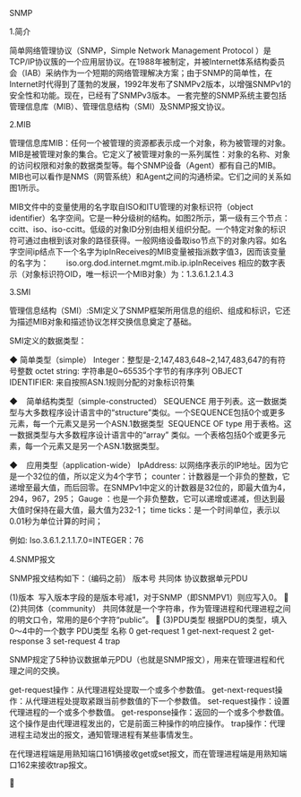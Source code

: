 SNMP



1.简介

简单网络管理协议（SNMP，Simple Network Management Protocol ）是TCP/IP协议簇的一个应用层协议。在1988年被制定，并被Internet体系结构委员会（IAB）采纳作为一个短期的网络管理解决方案；由于SNMP的简单性，在Internet时代得到了蓬勃的发展，1992年发布了SNMPv2版本，以增强SNMPv1的安全性和功能。现在，已经有了SNMPv3版本。
一套完整的SNMP系统主要包括管理信息库（MIB）、管理信息结构（SMI）及SNMP报文协议。


2.MIB

管理信息库MIB：任何一个被管理的资源都表示成一个对象，称为被管理的对象。MIB是被管理对象的集合。它定义了被管理对象的一系列属性：对象的名称、对象的访问权限和对象的数据类型等。每个SNMP设备（Agent）都有自己的MIB。MIB也可以看作是NMS（网管系统）和Agent之间的沟通桥梁。它们之间的关系如图1所示。


MIB文件中的变量使用的名字取自ISO和ITU管理的对象标识符（object identifier）名字空间。它是一种分级树的结构。如图2所示，第一级有三个节点：ccitt、iso、iso-ccitt。低级的对象ID分别由相关组织分配。一个特定对象的标识符可通过由根到该对象的路径获得。一般网络设备取iso节点下的对象内容。如名字空间ip结点下一个名字为ipInReceives的MIB变量被指派数字值3，因而该变量的名字为：
     		 iso.org.dod.internet.mgmt.mib.ip.ipInReceives
相应的数字表示（对象标识符OID，唯一标识一个MIB对象）为：1.3.6.1.2.1.4.3

3.SMI

管理信息结构（SMI）:SMI定义了SNMP框架所用信息的组织、组成和标识，它还为描述MIB对象和描述协议怎样交换信息奠定了基础。

SMI定义的数据类型：

◆ 简单类型（simple）
Integer：整型是-2,147,483,648~2,147,483,647的有符号整数
octet string: 字符串是0~65535个字节的有序序列
OBJECT IDENTIFIER: 来自按照ASN.1规则分配的对象标识符集

◆    简单结构类型（simple-constructed）
SEQUENCE 用于列表。这一数据类型与大多数程序设计语言中的“structure”类似。一个SEQUENCE包括0个或更多元素，每一个元素又是另一个ASN.1数据类型
 SEQUENCE OF type 用于表格。这一数据类型与大多数程序设计语言中的“array”
类似。一个表格包括0个或更多元素，每一个元素又是另一个ASN.1数据类型。

◆    应用类型（application-wide）
IpAddress: 以网络序表示的IP地址。因为它是一个32位的值，所以定义为4个字节；
counter：计数器是一个非负的整数，它递增至最大值，而后回零。在SNMPv1中定义的计数器是32位的，即最大值为4，294，967，295；
Gauge ：也是一个非负整数，它可以递增或递减，但达到最大值时保持在最大值，最大值为232-1；
time ticks：是一个时间单位，表示以0.01秒为单位计算的时间；

例如:
Iso.3.6.1.2.1.1.7.0=INTEGER：76



4.SNMP报文

SNMP报文结构如下：（编码之前）
版本号
共同体
协议数据单元PDU

(1)版本 
写入版本字段的是版本号减1，对于SNMP（即SNMPV1）则应写入0。
 
(2)共同体（community）
共同体就是一个字符串，作为管理进程和代理进程之间的明文口令，常用的是6个字符“public”。
 
(3)PDU类型
根据PDU的类型，填入0～4中的一个数字
PDU类型	名称
0	get-request
1	get-next-request
2	get-response
3	set-request
4	trap


SNMP规定了5种协议数据单元PDU（也就是SNMP报文），用来在管理进程和代理之间的交换。

get-request操作：从代理进程处提取一个或多个参数值。
get-next-request操作：从代理进程处提取紧跟当前参数值的下一个参数值。
set-request操作：设置代理进程的一个或多个参数值。
get-response操作：返回的一个或多个参数值。这个操作是由代理进程发出的，它是前面三种操作的响应操作。
trap操作：代理进程主动发出的报文，通知管理进程有某些事情发生。

在代理进程端是用熟知端口161俩接收get或set报文，而在管理进程端是用熟知端口162来接收trap报文。

 
